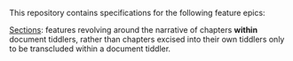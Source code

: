 This repository contains specifications for the following feature epics:

[Sections](./Sections): features revolving around the narrative of chapters **within** document tiddlers, rather than chapters excised into their own tiddlers only to be transcluded within a document tiddler.